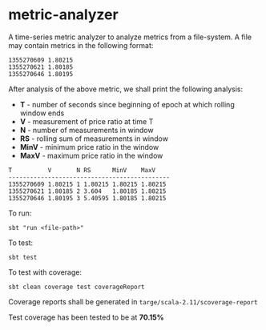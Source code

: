 # metric-analyzer

A time-series metric analyzer to analyze metrics from a file-system. A file may contain metrics in the following format:

```
1355270609 1.80215
1355270621 1.80185
1355270646 1.80195
```

After analysis of the above metric, we shall print the following analysis:

- **T** - number of seconds since beginning of epoch at which rolling window ends
- **V** - measurement of price ratio at time T
- **N** - number of measurements in window
- **RS** - rolling sum of measurements in window
- **MinV** - minimum price ratio in the window
- **MaxV** - maximum price ratio in the window

```
T          V       N RS      MinV    MaxV    
---------------------------------------------
1355270609 1.80215 1 1.80215 1.80215 1.80215 
1355270621 1.80185 2 3.604   1.80185 1.80215 
1355270646 1.80195 3 5.40595 1.80185 1.80215 
```
To run:

```
sbt "run <file-path>"
```

To test:

```
sbt test
```

To test with coverage:

```
sbt clean coverage test coverageReport
```
Coverage reports shall be generated in `targe/scala-2.11/scoverage-report`

Test coverage has been tested to be at **70.15%**
